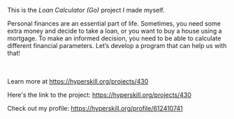 This is the *Loan Calculator (Go)* project I made myself.


<p>Personal finances are an essential part of life. Sometimes, you need some extra money and decide to take a loan, or you want to buy a house using a mortgage. To make an informed decision, you need to be able to calculate different financial parameters. Let’s develop a program that can help us with that!</p><br/><br/>Learn more at <a href="https://hyperskill.org/projects/430?utm_source=ide&utm_medium=ide&utm_campaign=ide&utm_content=project-card">https://hyperskill.org/projects/430</a>

Here's the link to the project: https://hyperskill.org/projects/430

Check out my profile: https://hyperskill.org/profile/612410741